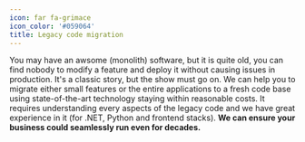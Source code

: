 ```yaml
---
icon: far fa-grimace
icon_color: '#059064'
title: Legacy code migration
---
```


You may have an awsome (monolith) software, but it is quite old, you can find nobody to modify a feature and deploy it without causing issues in production. It's a classic story, but the show must go on. We can help you to migrate either small features or the entire applications to a fresh code base using state-of-the-art technology staying within reasonable costs. It requires understanding every aspects of the legacy code and we have great experience in it (for .NET, Python and frontend stacks). **We can ensure your business could seamlessly run even for decades.**